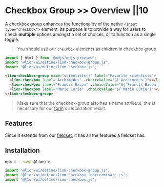 # Checkbox Group >> Overview ||10

A checkbox group enhances the functionality of the native `<input type="checkbox">` element.
Its purpose is to provide a way for users to check **multiple** options amongst a set of choices, or to function as a single toggle.

> You should use our `checkbox` elements as children in checkbox group.

```js script
import { html } from '@mdjs/mdjs-preview';
import '@lion/ui/define/lion-checkbox-group.js';
import '@lion/ui/define/lion-checkbox.js';
```

```html preview-story
<lion-checkbox-group name="scientists[]" label="Favorite scientists">
  <lion-checkbox label="Archimedes" .choiceValue="${'Archimedes'}"></lion-checkbox>
  <lion-checkbox label="Francis Bacon" .choiceValue="${'Francis Bacon'}"></lion-checkbox>
  <lion-checkbox label="Marie Curie" .choiceValue="${'Marie Curie'}"></lion-checkbox>
</lion-checkbox-group>
```

> Make sure that the checkbox-group also has a name attribute, this is necessary for our [form](../form/overview.md)'s serialization result.

## Features

Since it extends from our [fieldset](../fieldset/overview.md),
it has all the features a fieldset has.

## Installation

```bash
npm i --save @lion/ui
```

```js
import '@lion/ui/define/lion-checkbox-group.js';
import '@lion/ui/define/lion-checkbox-indeterminate.js';
import '@lion/ui/define/lion-checkbox.js';
```

